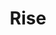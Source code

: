 ---
layout: product
product_id: 7028172816446
id: 7028172816446
title: Rise
body_html: >-
  <p><meta charset="utf-8"><span>Taken in Marlborough Forest during the New Year
  of 2021.</span></p>

  <p><meta charset="utf-8"><span>We woke up bright and early to drive a little ways over to one of the hiking trails near us in Marlborough. The morning light hitting the trees was incredible to see, even though we were dealing with -30ºC weather.</span></p>
vendor: Connell McCarthy
product_type: Posters, Prints, & Visual Artwork
created_at: 2022-07-22T11:54:20-04:00
handle: rise
updated_at: 2022-11-23T20:02:10-05:00
published_at: 2022-07-22T11:57:21-04:00
template_suffix: ""
status: active
published_scope: global
tags: batch-06, forest, sunrise, Trees, winter
admin_graphql_api_id: gid://shopify/Product/7028172816446
variants:
  - product_id: 7028172816446
    id: 39813195530302
    title: 8x10" / Full Colour
    price: "35.00"
    sku: CM-PP-B6-12-XXS-FC
    position: 1
    inventory_policy: continue
    compare_at_price: null
    fulfillment_service: manual
    inventory_management: shopify
    option1: 8x10"
    option2: Full Colour
    option3: null
    created_at: 2022-07-22T11:54:20-04:00
    updated_at: 2022-07-22T11:57:22-04:00
    taxable: true
    barcode: null
    grams: 208
    image_id: 29499963211838
    weight: 0.208
    weight_unit: kg
    inventory_item_id: 41908999913534
    inventory_quantity: 100
    old_inventory_quantity: 100
    requires_shipping: true
    admin_graphql_api_id: gid://shopify/ProductVariant/39813195530302
  - product_id: 7028172816446
    id: 39813195563070
    title: 8x10" / Black & White
    price: "35.00"
    sku: CM-PP-B6-12-XXS-FC
    position: 2
    inventory_policy: continue
    compare_at_price: null
    fulfillment_service: manual
    inventory_management: shopify
    option1: 8x10"
    option2: Black & White
    option3: null
    created_at: 2022-07-22T11:54:20-04:00
    updated_at: 2022-07-22T11:57:22-04:00
    taxable: true
    barcode: null
    grams: 208
    image_id: 29499963179070
    weight: 0.208
    weight_unit: kg
    inventory_item_id: 41908999946302
    inventory_quantity: 100
    old_inventory_quantity: 100
    requires_shipping: true
    admin_graphql_api_id: gid://shopify/ProductVariant/39813195563070
  - product_id: 7028172816446
    id: 39813195595838
    title: 8.5x11" / Full Colour
    price: "35.00"
    sku: CM-PP-B6-12-XS-FC
    position: 3
    inventory_policy: continue
    compare_at_price: null
    fulfillment_service: manual
    inventory_management: shopify
    option1: 8.5x11"
    option2: Full Colour
    option3: null
    created_at: 2022-07-22T11:54:20-04:00
    updated_at: 2022-07-22T11:57:22-04:00
    taxable: true
    barcode: null
    grams: 208
    image_id: 29499963211838
    weight: 0.208
    weight_unit: kg
    inventory_item_id: 41908999979070
    inventory_quantity: 100
    old_inventory_quantity: 100
    requires_shipping: true
    admin_graphql_api_id: gid://shopify/ProductVariant/39813195595838
  - product_id: 7028172816446
    id: 39813195628606
    title: 8.5x11" / Black & White
    price: "35.00"
    sku: CM-PP-B6-12-XS-BW
    position: 4
    inventory_policy: continue
    compare_at_price: null
    fulfillment_service: manual
    inventory_management: shopify
    option1: 8.5x11"
    option2: Black & White
    option3: null
    created_at: 2022-07-22T11:54:20-04:00
    updated_at: 2022-07-22T11:57:22-04:00
    taxable: true
    barcode: null
    grams: 208
    image_id: 29499963179070
    weight: 0.208
    weight_unit: kg
    inventory_item_id: 41909000011838
    inventory_quantity: 100
    old_inventory_quantity: 100
    requires_shipping: true
    admin_graphql_api_id: gid://shopify/ProductVariant/39813195628606
  - product_id: 7028172816446
    id: 39813195661374
    title: 13x19" / Full Colour
    price: "40.00"
    sku: CM-PP-B6-12-S-FC
    position: 5
    inventory_policy: continue
    compare_at_price: null
    fulfillment_service: manual
    inventory_management: shopify
    option1: 13x19"
    option2: Full Colour
    option3: null
    created_at: 2022-07-22T11:54:20-04:00
    updated_at: 2022-07-22T11:57:22-04:00
    taxable: true
    barcode: null
    grams: 208
    image_id: 29499963211838
    weight: 0.208
    weight_unit: kg
    inventory_item_id: 41909000044606
    inventory_quantity: 100
    old_inventory_quantity: 100
    requires_shipping: true
    admin_graphql_api_id: gid://shopify/ProductVariant/39813195661374
  - product_id: 7028172816446
    id: 39813195694142
    title: 13x19" / Black & White
    price: "40.00"
    sku: CM-PP-B6-12-S-BW
    position: 6
    inventory_policy: continue
    compare_at_price: null
    fulfillment_service: manual
    inventory_management: shopify
    option1: 13x19"
    option2: Black & White
    option3: null
    created_at: 2022-07-22T11:54:20-04:00
    updated_at: 2022-07-22T11:57:22-04:00
    taxable: true
    barcode: null
    grams: 208
    image_id: 29499963179070
    weight: 0.208
    weight_unit: kg
    inventory_item_id: 41909000077374
    inventory_quantity: 100
    old_inventory_quantity: 100
    requires_shipping: true
    admin_graphql_api_id: gid://shopify/ProductVariant/39813195694142
  - product_id: 7028172816446
    id: 39813195726910
    title: 16x20" / Full Colour
    price: "50.00"
    sku: CM-PP-B6-12-M-FC
    position: 7
    inventory_policy: continue
    compare_at_price: null
    fulfillment_service: manual
    inventory_management: shopify
    option1: 16x20"
    option2: Full Colour
    option3: null
    created_at: 2022-07-22T11:54:20-04:00
    updated_at: 2022-07-22T11:57:22-04:00
    taxable: true
    barcode: null
    grams: 208
    image_id: 29499963211838
    weight: 0.208
    weight_unit: kg
    inventory_item_id: 41909000110142
    inventory_quantity: 100
    old_inventory_quantity: 100
    requires_shipping: true
    admin_graphql_api_id: gid://shopify/ProductVariant/39813195726910
  - product_id: 7028172816446
    id: 39813195759678
    title: 16x20" / Black & White
    price: "50.00"
    sku: CM-PP-B6-12-M-BW
    position: 8
    inventory_policy: continue
    compare_at_price: null
    fulfillment_service: manual
    inventory_management: shopify
    option1: 16x20"
    option2: Black & White
    option3: null
    created_at: 2022-07-22T11:54:20-04:00
    updated_at: 2022-07-22T11:57:22-04:00
    taxable: true
    barcode: null
    grams: 208
    image_id: 29499963179070
    weight: 0.208
    weight_unit: kg
    inventory_item_id: 41909000142910
    inventory_quantity: 100
    old_inventory_quantity: 100
    requires_shipping: true
    admin_graphql_api_id: gid://shopify/ProductVariant/39813195759678
  - product_id: 7028172816446
    id: 39813195792446
    title: 20x24" / Full Colour
    price: "60.00"
    sku: CM-PP-B6-12-L-FC
    position: 9
    inventory_policy: continue
    compare_at_price: null
    fulfillment_service: manual
    inventory_management: shopify
    option1: 20x24"
    option2: Full Colour
    option3: null
    created_at: 2022-07-22T11:54:21-04:00
    updated_at: 2022-07-22T11:57:22-04:00
    taxable: true
    barcode: null
    grams: 208
    image_id: 29499963211838
    weight: 0.208
    weight_unit: kg
    inventory_item_id: 41909000175678
    inventory_quantity: 100
    old_inventory_quantity: 100
    requires_shipping: true
    admin_graphql_api_id: gid://shopify/ProductVariant/39813195792446
  - product_id: 7028172816446
    id: 39813195825214
    title: 20x24" / Black & White
    price: "60.00"
    sku: CM-PP-B6-12-L-BW
    position: 10
    inventory_policy: continue
    compare_at_price: null
    fulfillment_service: manual
    inventory_management: shopify
    option1: 20x24"
    option2: Black & White
    option3: null
    created_at: 2022-07-22T11:54:21-04:00
    updated_at: 2022-07-22T11:57:22-04:00
    taxable: true
    barcode: null
    grams: 208
    image_id: 29499963179070
    weight: 0.208
    weight_unit: kg
    inventory_item_id: 41909000208446
    inventory_quantity: 100
    old_inventory_quantity: 100
    requires_shipping: true
    admin_graphql_api_id: gid://shopify/ProductVariant/39813195825214
  - product_id: 7028172816446
    id: 39813195857982
    title: 20x30" / Full Colour
    price: "70.00"
    sku: CM-PP-B6-12-XL-FC
    position: 11
    inventory_policy: continue
    compare_at_price: null
    fulfillment_service: manual
    inventory_management: shopify
    option1: 20x30"
    option2: Full Colour
    option3: null
    created_at: 2022-07-22T11:54:21-04:00
    updated_at: 2022-07-22T11:57:22-04:00
    taxable: true
    barcode: null
    grams: 208
    image_id: 29499963211838
    weight: 0.208
    weight_unit: kg
    inventory_item_id: 41909000241214
    inventory_quantity: 100
    old_inventory_quantity: 100
    requires_shipping: true
    admin_graphql_api_id: gid://shopify/ProductVariant/39813195857982
  - product_id: 7028172816446
    id: 39813195890750
    title: 20x30" / Black & White
    price: "70.00"
    sku: CM-PP-B6-12-XL-BW
    position: 12
    inventory_policy: continue
    compare_at_price: null
    fulfillment_service: manual
    inventory_management: shopify
    option1: 20x30"
    option2: Black & White
    option3: null
    created_at: 2022-07-22T11:54:21-04:00
    updated_at: 2022-07-22T11:57:22-04:00
    taxable: true
    barcode: null
    grams: 208
    image_id: 29499963179070
    weight: 0.208
    weight_unit: kg
    inventory_item_id: 41909000273982
    inventory_quantity: 100
    old_inventory_quantity: 100
    requires_shipping: true
    admin_graphql_api_id: gid://shopify/ProductVariant/39813195890750
  - product_id: 7028172816446
    id: 39813195923518
    title: 24x36" / Full Colour
    price: "90.00"
    sku: CM-PP-B6-12-XXL-FC
    position: 13
    inventory_policy: continue
    compare_at_price: null
    fulfillment_service: manual
    inventory_management: shopify
    option1: 24x36"
    option2: Full Colour
    option3: null
    created_at: 2022-07-22T11:54:21-04:00
    updated_at: 2022-07-22T11:57:22-04:00
    taxable: true
    barcode: null
    grams: 208
    image_id: 29499963211838
    weight: 0.208
    weight_unit: kg
    inventory_item_id: 41909000306750
    inventory_quantity: 100
    old_inventory_quantity: 100
    requires_shipping: true
    admin_graphql_api_id: gid://shopify/ProductVariant/39813195923518
  - product_id: 7028172816446
    id: 39813195956286
    title: 24x36" / Black & White
    price: "90.00"
    sku: CM-PP-B6-12-XXL-BW
    position: 14
    inventory_policy: continue
    compare_at_price: null
    fulfillment_service: manual
    inventory_management: shopify
    option1: 24x36"
    option2: Black & White
    option3: null
    created_at: 2022-07-22T11:54:21-04:00
    updated_at: 2022-07-22T11:57:22-04:00
    taxable: true
    barcode: null
    grams: 208
    image_id: 29499963179070
    weight: 0.208
    weight_unit: kg
    inventory_item_id: 41909000339518
    inventory_quantity: 100
    old_inventory_quantity: 100
    requires_shipping: true
    admin_graphql_api_id: gid://shopify/ProductVariant/39813195956286
  - product_id: 7028172816446
    id: 39813195989054
    title: 30x40" / Full Colour
    price: "100.00"
    sku: CM-PP-B6-12-XXXL-FC
    position: 15
    inventory_policy: continue
    compare_at_price: null
    fulfillment_service: manual
    inventory_management: shopify
    option1: 30x40"
    option2: Full Colour
    option3: null
    created_at: 2022-07-22T11:54:21-04:00
    updated_at: 2022-07-22T11:57:22-04:00
    taxable: true
    barcode: null
    grams: 208
    image_id: 29499963211838
    weight: 0.208
    weight_unit: kg
    inventory_item_id: 41909000372286
    inventory_quantity: 100
    old_inventory_quantity: 100
    requires_shipping: true
    admin_graphql_api_id: gid://shopify/ProductVariant/39813195989054
  - product_id: 7028172816446
    id: 39813196021822
    title: 30x40" / Black & White
    price: "100.00"
    sku: CM-PP-B6-12-XXXL-BW
    position: 16
    inventory_policy: continue
    compare_at_price: null
    fulfillment_service: manual
    inventory_management: shopify
    option1: 30x40"
    option2: Black & White
    option3: null
    created_at: 2022-07-22T11:54:21-04:00
    updated_at: 2022-07-22T11:57:22-04:00
    taxable: true
    barcode: null
    grams: 208
    image_id: 29499963179070
    weight: 0.208
    weight_unit: kg
    inventory_item_id: 41909000405054
    inventory_quantity: 100
    old_inventory_quantity: 100
    requires_shipping: true
    admin_graphql_api_id: gid://shopify/ProductVariant/39813196021822
options:
  - product_id: 7028172816446
    id: 9035323506750
    name: Size
    position: 1
    values:
      - 8x10"
      - 8.5x11"
      - 13x19"
      - 16x20"
      - 20x24"
      - 20x30"
      - 24x36"
      - 30x40"
  - product_id: 7028172816446
    id: 9035323539518
    name: Color
    position: 2
    values:
      - Full Colour
      - Black & White
images:
  - product_id: 7028172816446
    id: 29499963211838
    position: 1
    created_at: 2022-07-22T11:55:18-04:00
    updated_at: 2022-07-22T11:55:23-04:00
    alt: null
    width: 1000
    height: 1500
    src: https://cdn.shopify.com/s/files/1/1624/2355/products/rise-colour.jpg?v=1658505323
    variant_ids:
      - 39813195530302
      - 39813195595838
      - 39813195661374
      - 39813195726910
      - 39813195792446
      - 39813195857982
      - 39813195923518
      - 39813195989054
    admin_graphql_api_id: gid://shopify/ProductImage/29499963211838
  - product_id: 7028172816446
    id: 29499963179070
    position: 2
    created_at: 2022-07-22T11:55:18-04:00
    updated_at: 2022-07-22T11:55:23-04:00
    alt: null
    width: 1000
    height: 1500
    src: https://cdn.shopify.com/s/files/1/1624/2355/products/rise-bw.jpg?v=1658505323
    variant_ids:
      - 39813195563070
      - 39813195628606
      - 39813195694142
      - 39813195759678
      - 39813195825214
      - 39813195890750
      - 39813195956286
      - 39813196021822
    admin_graphql_api_id: gid://shopify/ProductImage/29499963179070
  - product_id: 7028172816446
    id: 29499963244606
    position: 3
    created_at: 2022-07-22T11:55:18-04:00
    updated_at: 2022-07-22T11:55:23-04:00
    alt: null
    width: 2000
    height: 1800
    src: https://cdn.shopify.com/s/files/1/1624/2355/products/PAR_02_0001_d68b2e7e-96c0-46ea-92e4-9e789cab2c5f.png?v=1658505323
    variant_ids: []
    admin_graphql_api_id: gid://shopify/ProductImage/29499963244606
  - product_id: 7028172816446
    id: 29846614573118
    position: 4
    created_at: 2022-11-23T20:02:10-05:00
    updated_at: 2022-11-23T20:02:10-05:00
    alt: null
    width: 1022
    height: 1533
    src: https://cdn.shopify.com/s/files/1/1624/2355/products/Rise_Colour.jpg?v=1669251730
    variant_ids: []
    admin_graphql_api_id: gid://shopify/ProductImage/29846614573118
image:
  product_id: 7028172816446
  id: 29499963211838
  position: 1
  created_at: 2022-07-22T11:55:18-04:00
  updated_at: 2022-07-22T11:55:23-04:00
  alt: null
  width: 1000
  height: 1500
  src: https://cdn.shopify.com/s/files/1/1624/2355/products/rise-colour.jpg?v=1658505323
  variant_ids:
    - 39813195530302
    - 39813195595838
    - 39813195661374
    - 39813195726910
    - 39813195792446
    - 39813195857982
    - 39813195923518
    - 39813195989054
  admin_graphql_api_id: gid://shopify/ProductImage/29499963211838

---